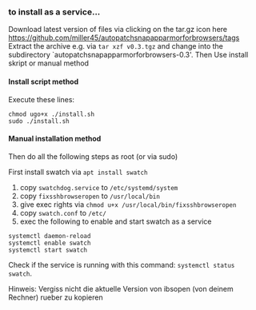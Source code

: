 
### to install as a service...

Download latest version of files via clicking on the tar.gz icon here https://github.com/miller45/autopatchsnapapparmorforbrowsers/tags
Extract the archive e.g. via `tar xzf v0.3.tgz` and change into the subdirectory `autopatchsnapapparmorforbrowsers-0.3'.
Then Use install skript or manual method
#### Install script method
Execute these lines:
```
chmod ugo+x ./install.sh
sudo ./install.sh
```

#### Manual installation method
Then do all the following steps as root (or via sudo)

First install swatch via `apt install swatch`

1) copy `swatchdog.service` to `/etc/systemd/system`
2) copy `fixsshbrowseropen` to `/usr/local/bin`
3) give exec rights via `chmod u+x /usr/local/bin/fixsshbrowseropen` 
4) copy `swatch.conf` to `/etc/`
5) exec the following to enable and start swatch as a service
```
systemctl daemon-reload
systemctl enable swatch
systemctl start swatch
```
Check if the service is running with this command: `systemctl status swatch`.

Hinweis: Vergiss nicht die aktuelle Version von ibsopen (von deinem Rechner) rueber zu kopieren
